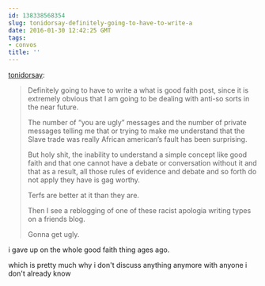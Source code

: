 ```yaml
---
id: 138338568354
slug: tonidorsay-definitely-going-to-have-to-write-a
date: 2016-01-30 12:42:25 GMT
tags:
- convos
title: ''
---
```

<p><a class="tumblr_blog" href="http://tonidorsay.tumblr.com/post/138321197649">tonidorsay</a>:</p>
<blockquote>
<p>Definitely going to have to write a what is good faith post, since it is extremely obvious that I am going to be dealing with anti-so sorts in the near future.</p>

<p>The number of “you are ugly” messages and the number of private messages telling me that or trying to make me understand that the Slave trade was really African american’s fault has been surprising.</p>

<p>But holy shit, the inability to understand a simple concept like good faith and that one cannot have a debate or conversation without it and that as a result, all those rules of evidence and debate and so forth do not apply they have is gag worthy.</p>

<p>Terfs are better at it than they are.</p>

<p>Then I see a reblogging of one of these racist apologia writing types on a friends blog.</p>

<p>Gonna get ugly.</p>
</blockquote>

i gave up on the whole good faith thing ages ago.

which is pretty much why i don't discuss anything anymore with anyone i don't already know